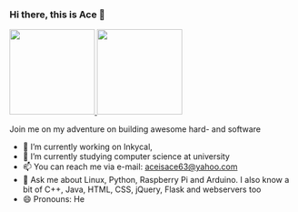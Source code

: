 ### Hi there, this is Ace 👋
<a href="https://github.com/aceisace">
  <img src="https://github-readme-stats.vercel.app/api?username=aceisace&count_private=true&show_icons=true&bg_color=30,e96443,904e95&title_color=fff&text_color=fff" height="150px"/>
</a>
<a href="https://github.com/aceisace">
  <img src="https://github-readme-stats.vercel.app/api/top-langs/?username=aceisace&layout=compact&bg_color=30,e96443,904e95&title_color=fff&text_color=fff" height="150px"/>
</a>


Join me on my adventure on building awesome hard- and software

- 🔭 I’m currently working on Inkycal,
- 🌱 I’m currently studying computer science at university
- 📫 You can reach me via e-mail: aceisace63@yahoo.com
- 💬 Ask me about Linux, Python, Raspberry Pi and Arduino. I also know a bit of C++, Java, HTML, CSS, jQuery, Flask and webservers too 
- 😄 Pronouns: He



<!--
**aceisace/aceisace** is a ✨ _special_ ✨ repository because its `README.md` (this file) appears on your GitHub profile.

Here are some ideas to get you started:

- 🔭 I’m currently working on ...
- 🌱 I’m currently learning ...
- 👯 I’m looking to collaborate on ...
- 🤔 I’m looking for help with ...
- 💬 Ask me about ...
- 📫 How to reach me: ...
- 😄 Pronouns: ...
- ⚡ Fun fact: ...
-->
